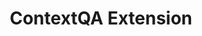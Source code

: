 ---
title: ContextQA Extension
intro: 'ContextQA Extension
 - Powerful Test Management and Automation Platform'
versions:
  fpt: '*'
  ghes: '*'
  ghae: '*'
  ghec: '*'
topics:
  - Pages
children:
  - /login-to-contextqa
  - /link-jira-with-portal
  - /create-test-case-in-portal
  - /view-test-case-in-jira
shortTitle: Get started
---